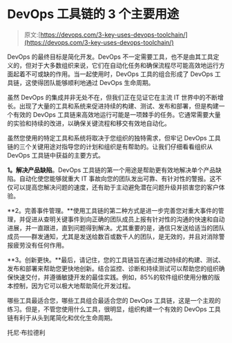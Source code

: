 # DevOps 工具链的 3 个主要用途

> 原文:[https://devops.com/3-key-uses-devops-toolchain/](https://devops.com/3-key-uses-devops-toolchain/)

DevOps 的最终目标是简化开发。DevOps 不一定需要工具，也不是由其工具定义的，但对于大多数组织来说，它们在自动化任务和确保流程尽可能高效地运行方面起着不可或缺的作用。当一起使用时，DevOps 工具的组合形成了 DevOps 工具链，这使得团队能够顺利地通过 DevOps 生命周期。

虽然 DevOps 的集成并非无处不在，但我们正在见证它在主流 IT 世界中的不断增长。出现了大量的工具和系统来促进持续的构建、测试、发布和部署，但是构建一个有效的 DevOps 工具链来高效地运行可能是一项棘手的任务。它通常需要大量的实验和持续的改进，以确保关键流程和移交有效地自动化。

虽然您使用的特定工具和系统将取决于您组织的独特需求，但牢记 DevOps 工具链的三个关键用途对指导您的计划和组织是有帮助的。让我们仔细看看组织从 DevOps 工具链中获益的主要方式。

**1。解决产品缺陷**。DevOps 工具链的第一个用途是帮助更有效地解决单个产品缺陷。自动化使您能够就重大 IT 事故向您的团队发出可靠、有针对性的警报。这不仅可以提高您解决问题的速度，还有助于主动避免潜在问题升级并损害您的客户体验。

**2。完善事件管理。**使用工具链的第二种方式是进一步完善您对重大事件的管理，并促进从查明关键事件到向正确的团队成员上报有针对性的沟通的快速和自动进展，并一直跟进，直到问题得到解决。尤其重要的是，通信只发送给适当的团队成员——群发通知，尤其是发送给数百或数千人的团队，是无效的，并且对消除警报疲劳没有任何作用。

**3。创新更快。**最后，请记住，您的工具链旨在通过推动持续的构建、测试、发布和部署来帮助您更快地创新。结合监控、诊断和持续测试可以帮助您的组织确保快速交付，并遵循敏捷开发的最佳实践。例如，85%的软件组织使用分散的版本控制，因为它可以极大地帮助简化开发过程。

哪些工具最适合您，哪些工具组合最适合您的 DevOps 工具链，这是一个主观的练习。但是，不管您使用什么工具，很明显，组织构建一个有效的 DevOps 工具链有利于从头到尾简化和优化生命周期。

托尼·布拉德利